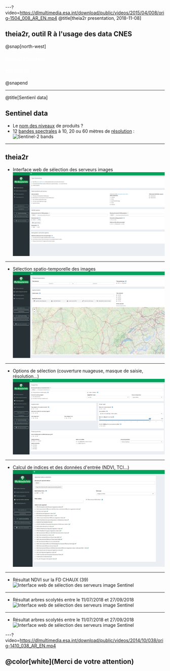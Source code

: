 ---?video=https://dlmultimedia.esa.int/download/public/videos/2015/04/008/orig-1504_008_AR_EN.mp4
@title[theia2r presentation, 2018-11-08]

## theia2r, outil R à l'usage des data CNES

@snap[north-west]
<h3><span style="color:white;">Pascal Obstétar</span></h3>
<h4><span style="color:white;">2018-11-08</span></h4>
@snapend 


---
@title[Sentienl data]
## Sentinel data
- Le [nom des niveaux](http://www.cesbio.ups-tlse.fr/multitemp/?p=2766) de produits ?
- 12 [bandes spectrales](https://sentinel.esa.int/web/sentinel/user-guides/sentinel-2-msi/resolutions/radiometric) à 10, 20 ou 60 mètres de [résolution](https://sentinel.esa.int/web/sentinel/user-guides/sentinel-2-msi/resolutions/spatial) :
    ![Sentinel-2 bands](https://landsat.gsfc.nasa.gov/wp-content/uploads/2015/06/Landsat.v.Sentinel-2.png)


---
## theia2r
- Interface web de sélection des serveurs images
![Interface web de sélection des serveurs image Sentinel](https://github.com/pobsteta/theia2r_presentation/raw/master/images/theia01.png)

---
- Sélection spatio-temporelle des images
![Interface web de sélection des serveurs image Sentinel](https://github.com/pobsteta/theia2r_presentation/raw/master/images/theia02.png)

---
- Options de sélection (couverture nuageuse, masque de saisie, résolution...)
![Interface web de sélection des serveurs image Sentinel](https://github.com/pobsteta/theia2r_presentation/raw/master/images/theia03.png)

---
- Calcul de indices et des données d'entrée (NDVI, TCI...)
![Interface web de sélection des serveurs image Sentinel](https://github.com/pobsteta/theia2r_presentation/raw/master/images/theia04.png)

---
- Résultat NDVI sur la FD CHAUX (39)
![Interface web de sélection des serveurs image Sentinel](https://github.com/pobsteta/theia2r_presentation/raw/master/images/ndvi.png)

---
- Résultat arbres scolytés entre le 11/07/2018 et 27/09/2018
![Interface web de sélection des serveurs image Sentinel](https://github.com/pobsteta/theia2r_presentation/raw/master/images/scolyte01.png)

---
- Résultat arbres scolytés entre le 11/07/2018 et 27/09/2018
![Interface web de sélection des serveurs image Sentinel](https://github.com/pobsteta/theia2r_presentation/raw/master/images/scolyte02.png)

---?video=https://dlmultimedia.esa.int/download/public/videos/2014/10/038/orig-1410_038_AR_EN.mp4

## @color[white](Merci de votre attention)
